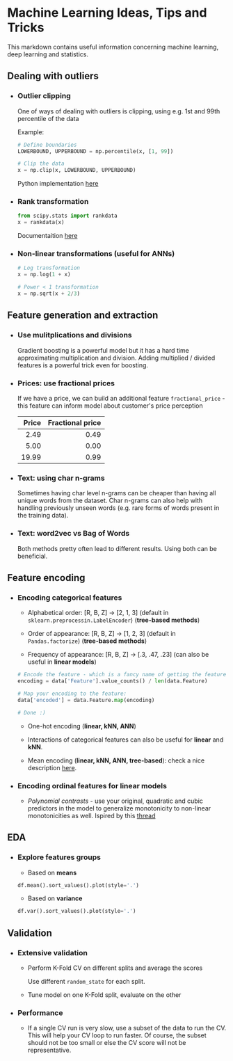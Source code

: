 # Machine Learning Ideas, Tips and Tricks

  This markdown contains useful information concerning machine learning, deep learning and statistics.
  
  
## Dealing with outliers 

* ### Outlier clipping

  One of ways of dealing with outliers is clipping, using e.g. 1st and 99th percentile of the data
  
  Example:
  
  ```python 
  # Define boundaries
  LOWERBOUND, UPPERBOUND = np.percentile(x, [1, 99])
  
  # Clip the data
  x = np.clip(x, LOWERBOUND, UPPERBOUND)
  ```
  
  Python implementation [here](https://github.com/AlxndrMlk/dataScienceHelpers/blob/master/percent_clipper.py)
  
  
  
* ### Rank transformation

  ```python
  from scipy.stats import rankdata
  x = rankdata(x)
  ```
  
  Documentaition [here](https://docs.scipy.org/doc/scipy-0.16.0/reference/generated/scipy.stats.rankdata.html)
  
  
  
* ### Non-linear transformations (useful for ANNs)
  
  ```python
  # Log transformation
  x = np.log(1 + x)
  ```
  
  ```python
  # Power < 1 transformation
  x = np.sqrt(x + 2/3)
  ```
  
## Feature generation and extraction

* ### Use mulitplications and divisions  

  Gradient boosting is a powerful model but it has a hard time approximating multiplication and division. Adding multiplied / divided features is a powerful trick even for boosting.
  
* ### Prices: use fractional prices

  If we have a price, we can build an additional feature `fractional_price` - this feature can inform model about customer's price perception
  
  | Price         | Fractional price |
  | -------------:|-----------------:|
  | 2.49          | 0.49      |
  | 5.00          | 0.00      |  
  | 19.99         | 0.99      |   
  
* ### Text: using char n-grams
  
  Sometimes having char level n-grams can be cheaper than having all unique words from the dataset. Char n-grams can also help with handling previously unseen words (e.g. rare forms of words present in the training data).
  
* ### Text: word2vec vs Bag of Words

  Both methods pretty often lead to different results. Using both can be beneficial.
  
## Feature encoding

* ### Encoding categorical features

  * Alphabetical order: [R, B, Z] -> [2, 1, 3] (default in `sklearn.preprocessin.LabelEncoder`) (**tree-based methods**)

  * Order of appearance: [R, B, Z] -> [1, 2, 3] (default in `Pandas.factorize`) (**tree-based methods**)
  
  * Frequency of appearance: [R, B, Z] -> [.3, .47, .23] (can also be useful in **linear models**)
  
  ```python
  # Encode the feature - which is a fancy name of getting the feature's frequencies:
  encoding = data['Feature'].value_counts() / len(data.Feature)
  
  # Map your encoding to the feature:
  data['encoded'] = data.Feature.map(encoding)
  
  # Done :)
  ```
  
  * One-hot encoding (**linear, kNN, ANN**)
  
  * Interactions of categorical features 
  can also be useful for **linear** and **kNN**.
  
  * Mean encoding (**linear, kNN, ANN, tree-based**): check a nice description [here](https://towardsdatascience.com/why-you-should-try-mean-encoding-17057262cd0).
  
* ### Encoding ordinal features for linear models

  * *Polynomial contrasts* - use your original, quadratic and cubic predictors in the model to generalize monotonicity to non-linear monotonicities as well. Ispired by this [thread](https://stats.stackexchange.com/questions/195246/how-to-handle-ordinal-categorical-variable-as-independent-variable) 
  
## EDA

* ### Explore features groups 

  * Based on **means**
  
  ```python
  df.mean().sort_values().plot(style='.')
  ```
  
  * Based on **variance**
  
  ```python
  df.var().sort_values().plot(style='.')
  ```
  
## Validation

* ### Extensive validation

  * Perform K-Fold CV on different splits and average the scores
    
    Use different `random_state` for each split.
  
  * Tune model on one K-Fold split, evaluate on the other
  
* ### Performance

  * If a single CV run is very slow, use a subset of the data to run the CV. This will help your CV loop to run faster. Of course, the subset should not be too small or else the CV score will not be representative.
  
  


  
